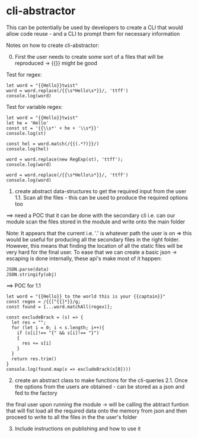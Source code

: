 # cli-abstractor
This can be potentially be used by developers to create a CLI that would allow code reuse - and a CLI to prompt them for necessary information


Notes on how to create cli-abstractor:

0. First the user needs to create some sort of a files that will be reproduced -> {{}} might be good

Test for regex:
```
let word = "{{Hello}}twist"
word = word.replace(/{{\s*Hello\s*}}/, 'ttff')
console.log(word)
```
Test for variable regex:
```
let word = "{{Hello}}twist"
let he = 'Hello'
const st = '{{\\s*' + he + '\\s*}}'
console.log(st)

const hel = word.match(/{{(.*?)}}/)
console.log(hel)

word = word.replace(new RegExp(st), 'ttff');
console.log(word)

word = word.replace(/{{\s*Hello\s*}}/, 'ttff')
console.log(word)
```

1. create abstract data-structures to get the required input from the user
1.1. Scan all the files - this can be used to produce the required options too

==> need a POC that it can be done with the secondary cli i.e. can our module scan the files stored in the module and write onto the main folder

Note: It appears that the current i.e. '.' is whatever path the user is on => this would be useful for producing all the secondary files in the right folder.
However, this means that finding the location of all the static files will be very hard for the final user.
To ease that we can create a basic json -> escaping is done internally, these api's make most of it happen:

```
JSON.parse(data)
JSON.stringify(obj)
```

==> POC for 1.1
```
let word = "{{Hello}} to the world this is your {{captain}}"
const regex = /{{[^{{]*}}/g;
const found = [...word.matchAll(regex)];

const excludeBrack = (s) => {
  let res = "";
  for (let i = 0; i < s.length; i++){
    if (s[i]!== "{" && s[i]!== "}")
    {
      res += s[i]
    }
  }
  return res.trim()
}
console.log(found.map(x => excludeBrack(x[0])))
```


2. create an abstract class to make functions for the cli-queries 
2.1. Once the options from the users are obtained - can be stored as a json and fed to the factory

the final user upon running the module -> will be calling the abtract funtion that will fist load all the required data onto the memory from json and then proceed to write to all the files in the the user's folder


3. Include instructions on publishing and how to use it 